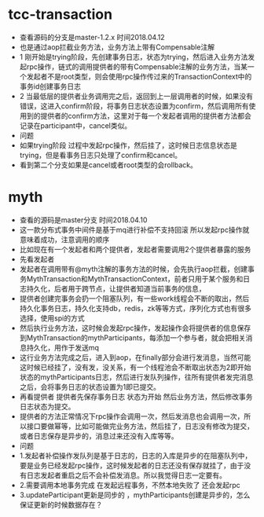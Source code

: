 # tcc-transaction
* 查看源码的分支是master-1.2.x 时间2018.04.12
* 也是通过aop拦截业务方法，业务方法上带有Compensable注解
* 1 刚开始是trying阶段，先创建事务日志，状态为trying，然后进入业务方法发起rpc操作，链式的调用提供者的带有Compensable注解的业务方法，当某一个发起者不是root类型，则会使用rpc操作传过来的TransactionContext中的事务id创建事务日志
* 2 当最低层的提供者业务调用完之后，返回到上一层调用者的时候，如果没有错误，这进入confirm阶段，将事务日志状态设置为confirm，然后调用所有使用到的提供者的confirm方法，这里对于每一个发起者调用的提供者方法都会记录在participant中，cancel类似。
* 问题
* 如果trying阶段 过程中发起rpc操作，然后挂了，这时候日志信息状态是trying，但是看事务日志只处理了confirm和cancel。
* 看到第二个分支如果是cancel或者root类型的会rollback。

# myth
* 查看的源码是master分支 时间2018.04.10
* 这一款分布式事务中间件是基于mq进行补偿不支持回滚 所以发起rpc操作就意味着成功，注意调用的顺序
* 比如现在有一个发起者和两个提供者，发起者需要调用2个提供者暴露的服务
* 先看发起者
* 发起者在调用带有@myth注解的事务方法的时候，会先执行aop拦截，创建事务MythTransaction和MythTransactionContext，前者只用于某个服务和日志持久化，后者用于跨节点，让提供者知道当前事务的信息，
* 提供者创建完事务会扔一个阻塞队列，有一些work线程会不断的取出，然后持久化事务日志，持久化支持db，redis，zk等等方式，序列化方式也有很多选择，使用spi的方式
* 然后执行业务方法，这时候会发起rpc操作，发起操作会将提供者的信息保存到MythTransaction的mythParticipants，每添加一个参与者，就会把相关消息持久化，用作于发送mq
* 这行业务方法完成之后，进入到aop，在finally部分会进行发消息，当然可能这时候已经挂了，没有发，没关系，有一个线程池会不断取出状态为2即开始状态的mythParticipants日志，然后进行发队列操作，往所有提供者发完消息之后，会将事务日志的状态设置为1即已提交。
* 再看提供者 提供者先保存事务日志 状态为开始 然后业务方法，然后修改事务日志状态为提交。
* 提供者的方法正常情况下rpc操作会调用一次，然后发消息也会调用一次，所以接口要做幂等，比如可能做完业务方法，然后挂了，日志没有修改为提交，或者日志保存是异步的，消息过来还没有入库等等。
* 问题
* 1.发起者补偿操作发队列是基于日志的，日志的入库是异步的在阻塞队列中，要是业务已经发起rpc操作，这时候发起者的日志还没有保存就挂了，由于没有日志发起者重启之后不会补偿发消息。所以我觉得日志一定要有。
* 2.需要调用本地事务完成 在发起远程事务，不然本地失败了 还会发起rpc
* 3.updateParticipant更新是同步的 ，mythParticipants创建是异步的，怎么保证更新的时候数据存在？
